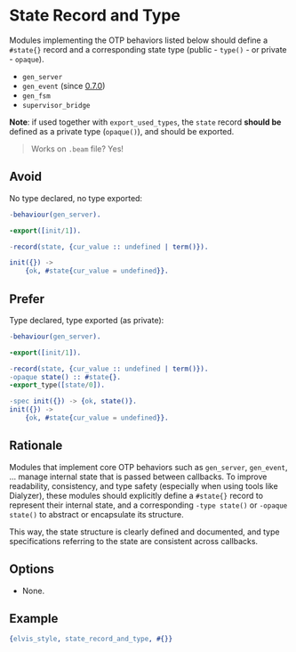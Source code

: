 # State Record and Type

Modules implementing the OTP behaviors listed below should define a `#state{}` record and a
corresponding state type (public - `type()` - or private - `opaque`).

- `gen_server`
- `gen_event` (since [0.7.0](https://github.com/inaka/elvis_core/releases/tag/0.7.0))
- `gen_fsm`
- `supervisor_bridge`

**Note**: if used together with `export_used_types`, the `state` record **should be** defined as a
private type (`opaque()`), and should be exported.

> Works on `.beam` file? Yes!

## Avoid

No type declared, no type exported:

```erlang
-behaviour(gen_server).

-export([init/1]).

-record(state, {cur_value :: undefined | term()}).

init({}) ->
    {ok, #state{cur_value = undefined}}.
```

## Prefer

Type declared, type exported (as private):

```erlang
-behaviour(gen_server).

-export([init/1]).

-record(state, {cur_value :: undefined | term()}).
-opaque state() :: #state{}.
-export_type([state/0]).

-spec init({}) -> {ok, state()}.
init({}) ->
    {ok, #state{cur_value = undefined}}.
```

## Rationale

Modules that implement core OTP behaviors such as `gen_server`, `gen_event`, ... manage internal
state that is passed between callbacks. To improve readability, consistency, and type safety
(especially when using tools like Dialyzer), these modules should explicitly define a `#state{}`
record to represent their internal state, and a corresponding `-type state()` or `-opaque state()`
to abstract or encapsulate its structure.

This way, the state structure is clearly defined and documented, and type specifications referring
to the state are consistent across callbacks.

## Options

- None.

## Example

```erlang
{elvis_style, state_record_and_type, #{}}
```
